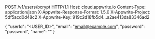 POST /v1/users/bcrypt HTTP/1.1
Host: cloud.appwrite.io
Content-Type: application/json
X-Appwrite-Response-Format: 1.5.0
X-Appwrite-Project: 5df5acd0d48c2
X-Appwrite-Key: 919c2d18fb5d4...a2ae413da83346ad2

{
  "userId": "<USER_ID>",
  "email": "email@example.com",
  "password": "password",
  "name": "<NAME>"
}

